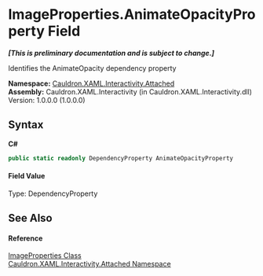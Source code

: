 # ImageProperties.AnimateOpacityProperty Field
 _**\[This is preliminary documentation and is subject to change.\]**_

Identifies the AnimateOpacity&nbsp;dependency property

**Namespace:**&nbsp;<a href="N_Cauldron_XAML_Interactivity_Attached">Cauldron.XAML.Interactivity.Attached</a><br />**Assembly:**&nbsp;Cauldron.XAML.Interactivity (in Cauldron.XAML.Interactivity.dll) Version: 1.0.0.0 (1.0.0.0)

## Syntax

**C#**<br />
``` C#
public static readonly DependencyProperty AnimateOpacityProperty
```


#### Field Value
Type: DependencyProperty

## See Also


#### Reference
<a href="T_Cauldron_XAML_Interactivity_Attached_ImageProperties">ImageProperties Class</a><br /><a href="N_Cauldron_XAML_Interactivity_Attached">Cauldron.XAML.Interactivity.Attached Namespace</a><br />